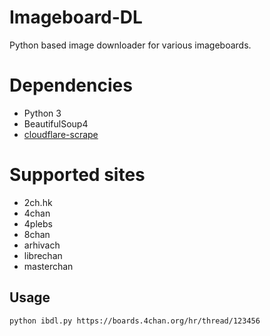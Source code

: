 # Imageboard-DL
Python based image downloader for various imageboards.

# Dependencies
+ Python 3
+ BeautifulSoup4
+ [cloudflare-scrape](https://github.com/Anorov/cloudflare-scrape "cloudflare-scrape")

# Supported sites
+ 2ch.hk 
+ 4chan
+ 4plebs
+ 8chan
+ arhivach
+ librechan
+ masterchan

## Usage
`python ibdl.py https://boards.4chan.org/hr/thread/123456`
